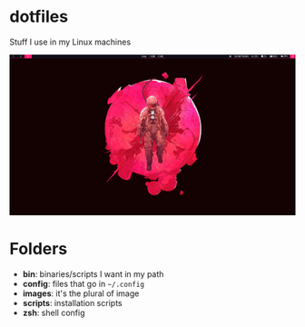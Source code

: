# dotfiles
Stuff I use in my Linux machines

![Sway desktop preview](images/sway-desktop.png)

# Folders
- **bin**: binaries/scripts I want in my path
- **config**: files that go in `~/.config`
- **images**: it's the plural of image
- **scripts**: installation scripts
- **zsh**: shell config
